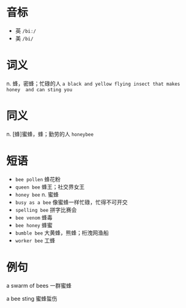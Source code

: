# 音标

- 英 `/biː/`
- 美 `/bi/`

# 词义

n. 蜂，密蜂；忙碌的人
`a black and yellow flying insect that makes  honey  and can sting you`

# 同义

n. [蜂]蜜蜂，蜂；勤劳的人
`honeybee`

# 短语

- `bee pollen` 蜂花粉
- `queen bee` 蜂王；社交界女王
- `honey bee` n. 蜜蜂
- `busy as a bee` 像蜜蜂一样忙碌，忙得不可开交
- `spelling bee` 拼字比赛会
- `bee venom` 蜂毒
- `bee honey` 蜂蜜
- `bumble bee` 大黄蜂，熊蜂；桁洩网渔船
- `worker bee` 工蜂

# 例句

a swarm of bees
一群蜜蜂

a bee sting
蜜蜂蜇伤


